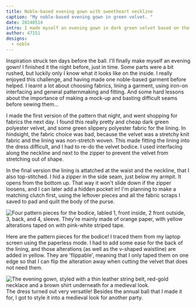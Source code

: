```yaml
---
title: Noble-based evening gown with sweetheart neckline
caption: "My noble-based evening gown in green velvet. "
date: 20240514
intro: I made myself an evening gown in dark green velvet based on the noble body block. I used the armhole princess seam option , added a sweetheart necklace, tilted v-waistline, short sleeves and a floor-length skirt.
author: 47151
designs:
  - noble
---
```


Inspiration struck ten days before the ball. I'll finally make myself an evening gown! I finished it the night before, just in time. Some parts were a bit rushed, but luckily only I know what it looks like on the inside. I really enjoyed this challenge, and having made one noble-based garment before helped. I learnt a lot about choosing fabrics, lining a garment, using iron-on interfacing and general patternmaking and fitting. And some hard lessons about the importance of making a mock-up and basting difficult seams before sewing them...

I made the first version of the pattern that night, and went shopping for fabrics the next day. I found this really pretty and cheap dark green polyester velvet, and some green slippery polyester fabric for the lining. In hindsight, the fabric choice was bad, because the velvet was a stretchy knit fabric and the lining was non-stretch woven. This made fitting the lining into the dress difficult, and I had to re-do the velvet bodice. I used interfacing along the neckline and next to the zipper to prevent the velvet from stretching out of shape.

In the final version the lining is attatched at the waist and the neckline, that I also top-stitched. I hid a zipper in the side seam, just below my armpit. It opens from the bottom up. That way it won't slide down if the zipper loosens, and I can later add a hidden pocket in! I'm planning to make a matching clutch first, using the leftover pieces and all the fabric scraps I saved to pad and quilt the body of the purse.

![Four pattern pieces for the bodice, labled 1, front inside, 2 front outside, 3, back, and 4, sleeve. They're mainly made of orange paper, with yellow alterations taped on with pink-white striped tape.](https://imagedelivery.net/ouSuR9yY1bHt-fuAokSA5Q/showcase-noble-based-evening-gown-with-sweetheart-neckline-2/public "Pattern pieces for final version of the bodice.")

Here are the pattern pieces for the bodice! I traced them from my laptop screen using the paperless mode. I had to add some ease for the back of the lining, and those alterations (as well as the v-shaped waistline) are added in yellow. They are 'flippable', meaning that I only taped them on one edge so that I can flip the alteration away when cutting the velvet that does not need them.

![The evening gown, styled with a thin leather string belt, red-gold necklace and a brown shirt underneath for a medieval look.](https://imagedelivery.net/ouSuR9yY1bHt-fuAokSA5Q/showcase-noble-based-evening-gown-with-sweetheart-neckline-1/public "The timeless cut of the dress lends itself to many decades. Here's the dress styled for a medieval look.")
The dress turned out very versatile! Besides the annual ball that I made it for, I got to style it into a medieval look for another party.
